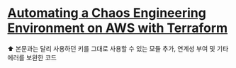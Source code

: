 # [Automating a Chaos Engineering Environment on AWS with Terraform](https://www.gremlin.com/community/tutorials/automating-a-chaos-engineering-environment-on-aws-with-terraform/)



⬆️ 본문과는 달리 사용하던 키를 그대로 사용할 수 있는 모듈 추가, 연계성 부여 및 기타 에러를 보완한 코드

